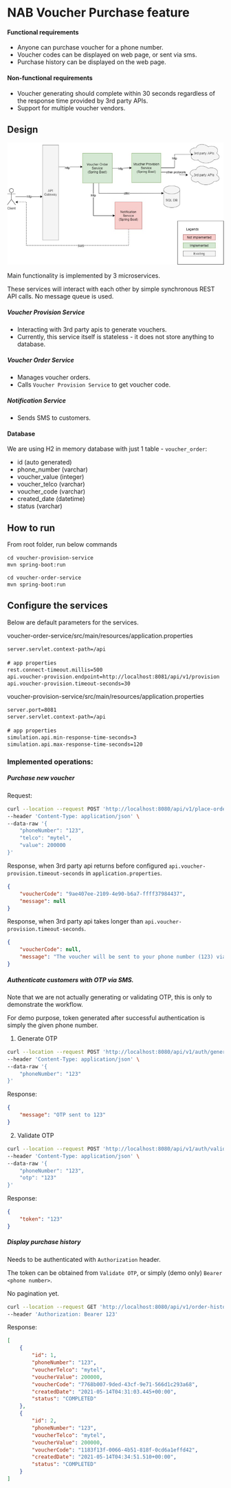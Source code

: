 # NAB Voucher Purchase feature

#### Functional requirements
* Anyone can purchase voucher for a phone number.
* Voucher codes can be displayed on web page, or sent via sms.
* Purchase history can be displayed on the web page.

#### Non-functional requirements
* Voucher generating should complete within 30 seconds regardless of the response time provided by 3rd party APIs.
* Support for multiple voucher vendors.

## Design
![Overrall Design](overall.jpg)

Main functionality is implemented by 3 microservices.

These services will interact with each other by simple synchronous REST API calls. No message queue is used.

##### Voucher Provision Service
* Interacting with 3rd party apis to generate vouchers.
* Currently, this service itself is stateless - it does not store anything to database.

##### Voucher Order Service
* Manages voucher orders.
* Calls `Voucher Provision Service` to get voucher code.

##### Notification Service
* Sends SMS to customers.

#### Database
We are using H2 in memory database with just 1 table - `voucher_order`:
- id (auto generated)
- phone_number (varchar)
- voucher_value (integer)
- voucher_telco (varchar)
- voucher_code (varchar)
- created_date (datetime)
- status (varchar)

## How to run
From root folder, run below commands
```
cd voucher-provision-service
mvn spring-boot:run
```
```
cd voucher-order-service
mvn spring-boot:run
```

## Configure the services
Below are default parameters for the services.

voucher-order-service/src/main/resources/application.properties
```properties
server.servlet.context-path=/api

# app properties
rest.connect-timeout.millis=500
api.voucher-provision.endpoint=http://localhost:8081/api/v1/provision
api.voucher-provision.timeout-seconds=30
```

voucher-provision-service/src/main/resources/application.properties
```properties
server.port=8081
server.servlet.context-path=/api

# app properties
simulation.api.min-response-time-seconds=3
simulation.api.max-response-time-seconds=120
```

### Implemented operations:
##### Purchase new voucher

Request:
```bash
curl --location --request POST 'http://localhost:8080/api/v1/place-order' \
--header 'Content-Type: application/json' \
--data-raw '{
    "phoneNumber": "123",
    "telco": "mytel",
    "value": 200000
}'
```
Response, when 3rd party api returns before configured `api.voucher-provision.timeout-seconds` in `application.properties`.
```json
{
    "voucherCode": "9ae407ee-2109-4e90-b6a7-ffff37984437",
    "message": null
}
```

Response, when 3rd party api takes longer than `api.voucher-provision.timeout-seconds`.
```json
{
    "voucherCode": null,
    "message": "The voucher will be sent to your phone number (123) via SMS"
}
```

##### Authenticate customers with OTP via SMS.
Note that we are not actually generating or validating OTP, this is only to demonstrate the workflow.

For demo purpose, token generated after successful authentication is simply the given phone number.

1. Generate OTP
```bash
curl --location --request POST 'http://localhost:8080/api/v1/auth/generate-otp' \
--header 'Content-Type: application/json' \
--data-raw '{
    "phoneNumber": "123"
}'
```
Response:
```json
{
    "message": "OTP sent to 123"
}
```

2. Validate OTP
```bash
curl --location --request POST 'http://localhost:8080/api/v1/auth/validate-otp' \
--header 'Content-Type: application/json' \
--data-raw '{
    "phoneNumber": "123",
    "otp": "123"
}'
```

Response:
```json
{
    "token": "123"
}
```

##### Display purchase history
Needs to be authenticated with `Authorization` header. 

The token can be obtained from `Validate OTP`, or simply (demo only) `Bearer <phone number>`. 

No pagination yet.
```bash
curl --location --request GET 'http://localhost:8080/api/v1/order-history' \
--header 'Authorization: Bearer 123'
```

Response:
```json
[
    {
        "id": 1,
        "phoneNumber": "123",
        "voucherTelco": "mytel",
        "voucherValue": 200000,
        "voucherCode": "7768b007-9ded-43cf-9e71-566d1c293a68",
        "createdDate": "2021-05-14T04:31:03.445+00:00",
        "status": "COMPLETED"
    },
    {
        "id": 2,
        "phoneNumber": "123",
        "voucherTelco": "mytel",
        "voucherValue": 200000,
        "voucherCode": "1183f13f-0066-4b51-818f-0cd6a1effd42",
        "createdDate": "2021-05-14T04:34:51.510+00:00",
        "status": "COMPLETED"
    }
]
```